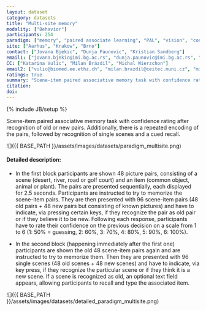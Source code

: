 ```yaml
---
layout: dataset
category: datasets
title: "Multi-site memory"
modality: ["Behavior"]
participants: 254
paradigm: ["memory", "paired associate learning", "PAL", "vision", "confidence", "metacognition", "multi-site"]
site: ["Aarhus", "Krakow", "Brno"]
contact: ["Jovana Bjekic", "Dunja Paunovic", "Kristian Sandberg"]
email1: ["jovana.bjekic@imi.bg.ac.rs", "dunja.paunovic@imi.bg.ac.rs", "kristian.sandberg@cfin.au.dk"]
CC: ["Katarina Vulic", "Milan Brázdil", "Michal Wierzchon"]
email2: ["vulic@biomed.ee.ethz.ch", "milan.brazdil@ceitec.muni.cz", "michal.wierzchon@uj.edu.pl"]
ratings: true
summary: "Scene-item paired associative memory task with confidence rating"
citation:
doi:
---
```


{% include JB/setup %}

Scene-item paired associative memory task with confidence rating after recognition of old or new pairs. Additionally, there is a repeated encoding of the pairs, followed by recognition of single scenes and a cued recall.

![]({{ BASE_PATH }}/assets/images/datasets/paradigm_multisite.png)

#### Detailed description:

-   In the first block participants are shown 48 picture pairs, consisting of a scene (desert, river, road or golf court) and an item (common object, animal or plant). The pairs are presented sequentially, each displayed for 2.5 seconds. Participants are instructed to try to memorize the scene-item pairs. They are then presented with 96 scene-item pairs (48 old pairs + 48 new pairs but consisting of known pictures) and have to indicate, via pressing certain keys, if they recognize the pair as old pair or if they believe it to be new. Following each response, participants have to rate their confidence on the previous decision on a scale from 1 to 6 (1: 50% = guessing, 2: 60%, 3: 70%, 4: 80%, 5: 90%, 6: 100%).

-   In the second block (happening immediately after the first one) participants are shown the old 48 scene-item pairs again and are instructed to try to memorize them. Then they are presented with 96 single scenes (48 old scenes + 48 new scenes) and have to indicate, via key press, if they recognize the particular scene or if they think it is a new scene. If a scene is recognized as old, an optional text field appears, allowing participants to recall and type the associated item.

![]({{ BASE_PATH }}/assets/images/datasets/detailed_paradigm_multisite.png) 

